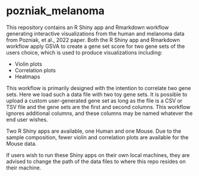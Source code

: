 # pozniak_melanoma
This repository contains an R Shiny app and Rmarkdown workflow generating
interactive visualizations from the human and melanoma data from Pozniak, et al.,
2022 paper. Both the R Shiny app and Rmarkdown workflow apply GSVA to create a gene
set score for two gene sets of the users choice, which is used to produce
visualizations including:
* Violin plots
* Correlation plots
* Heatmaps

This workflow is primarily designed with the intention to correlate two gene
sets. Here we load such a data file with two toy gene sets. It is possible to 
upload a custom user-generated gene set as long as the file is a CSV or TSV file
and the gene sets are the first and second columns. This workflow ignores
additional columns, and these columns may be named whatever the end user wishes.

Two R Shiny apps are available, one Human and one Mouse. Due to the sample
composition, fewer violin and correlation plots are available for the Mouse data.

If users wish to run these Shiny apps on their own local machines, they are
advised to change the path of the data files to where this repo resides on their
machine.
